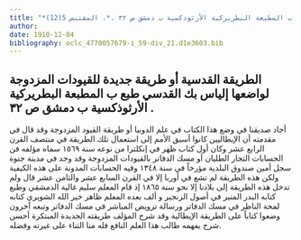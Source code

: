 ```yaml
---
title: "*مخطوطات ومطبوعات : الطريقة القدسية أو طريقة جديدة للقيودات المزدوجة لواضعها إلياس بك القدسي طبع ب المطبعة البطريركية الأرثوذكسية ب دمشق ص ٣٢ .*. المقتبس 5(12)"
author: 
date: 1910-12-04
bibliography: oclc_4770057679-i_59-div_21.d1e3603.bib
---
```




##  الطريقة القدسية   أو طريقة جديدة للقيودات المزدوجة  لواضعها  إلياس بك القدسي  طبع ب  المطبعة   البطريركية الأرثوذكسية  ب  دمشق  ص  ٣٢  . 


 أجاد صديقنا في وضع هذا الكتاب في علم الدوبيا أو طريقة القيود المزدوجة وقد قال في مقدمته أن الإيطاليين كانوا أسبق الأمم إلى استعمال تلك الطريقة في منتصف القرن الرابع  عشر  وكان أول كتاب ظهر في إنكلترا من نوعه سنة  ١٥٦٩  سماه مؤلفه فن الحسابات التجار الطليان أو مسك الدفاتر بالقيودات المزدوجة وقد وجد في مدينة جنوة سجل أمين صندوق البلدية مؤرخاً في سنة  ١٣٤٨  وفيه الحسابات المدونة على   هذه الكيفية ولكن هذه الطريقة لم تشع في أوربا إلا في القرن السابع  عشر  والثامن  عشر  قال ولم تدخل هذه الطريقة إلى بلادنا إلا نحو سنة  ١٨٦٥  إذ قام  المعلم سليم غالية الدمشقي  وطبع كتابه البدر المنير في أصول الزنجير و  ألف  بعده  المعلم ظاهر خير الله الشويري  كتابه لمحة الناظر في مسك الدفاتر ورسالة ترويض المباشر في مسك الدفاتر وتبعه آخرون وضعوا كتاباً على الطريقة الإيطالية وقد شرح المؤلف طريقته الجديدة المبتكرة أحسن شرح يفهمه طالب هذا العلم النافع فله منا الثناء على غيرته وفضله. 
